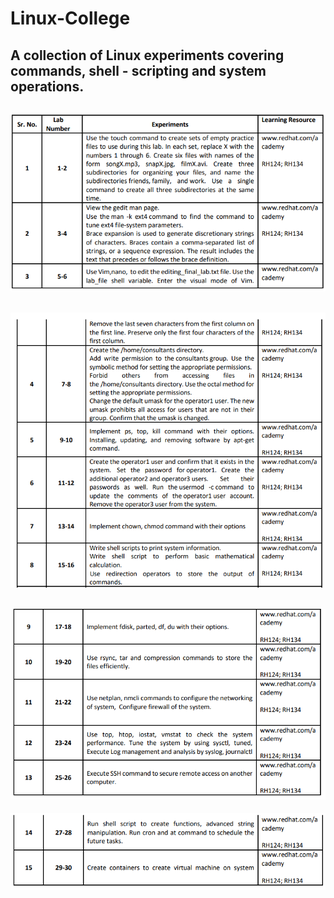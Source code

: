 # Linux-College
A collection of Linux experiments covering commands, shell - scripting and system operations.
---
![image](./1.png)
---
![image](./2.png)
---
![image](./3.png)
---
![image](./4.png)
